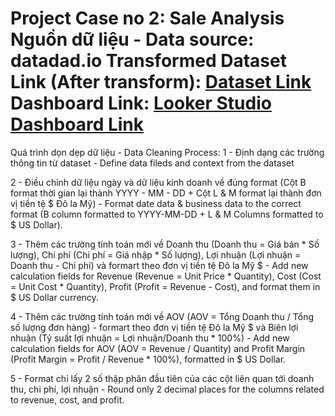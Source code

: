 Project Case no 2: Sale Analysis
Nguồn dữ liệu - Data source: datadad.io
Transformed Dataset Link (After transform): [Dataset Link](https://docs.google.com/spreadsheets/d/1aNPMBCc8HfnI0tA7yR0WR3jT2vYIoLhch4J_iWvUiZA/edit#gid=1956311044)
Dashboard Link: [Looker Studio Dashboard Link](https://lookerstudio.google.com/u/0/reporting/7126c72d-bc91-4c1e-a7ec-739a99b8d745/page/U3qoD) 
===
Quá trình dọn dẹp dữ liệu - Data Cleaning Process:
1 - Định dạng các trường thông tin từ dataset - Define data fileds and context from the dataset 

2 - Điều chỉnh dữ liệu ngày và dữ liệu kinh doanh về đúng format (Cột B format thời gian lại thành YYYY - MM - DD + Cột L & M format lại thành đơn vị tiền tệ $ Đô la Mỹ) - Format date data & business data to the correct format (B column formatted to YYYY-MM-DD + L & M Columns formatted to $ US Dollar).

3 - Thêm các trường tính toán mới về Doanh thu (Doanh thu = Giá bán * Số lượng), Chi phí (Chi phí = Giá nhập * Số lượng), Lợi nhuận (Lợi nhuận = Doanh thu - Chi phí) và formart theo đơn vị tiền tệ Đô la Mỹ $ - Add new calculation fields for Revenue (Revenue = Unit Price * Quantity), Cost (Cost = Unit Cost * Quantity), Profit (Profit = Revenue - Cost), and format them in $ US Dollar currency.

4 - Thêm các trường tính toán mới về AOV (AOV = Tổng Doanh thu / Tổng số lượng đơn hàng) - formart theo đơn vị tiền tệ Đô la Mỹ $ và Biên lợi nhuận (Tỷ suất lợi nhuận = Lợi nhuận/Doanh thu * 100%) - Add new calculation fields for AOV (AOV = Revenue / Quantity) and Profit Margin (Profit Margin = Profit / Revenue * 100%), formatted in $ US Dollar. 

5 - Format chỉ lấy 2 số thập phân đầu tiên của các cột liên quan tới doanh thu, chi phí, lợi nhuận - Round only 2 decimal places for the columns related to revenue, cost, and profit.
